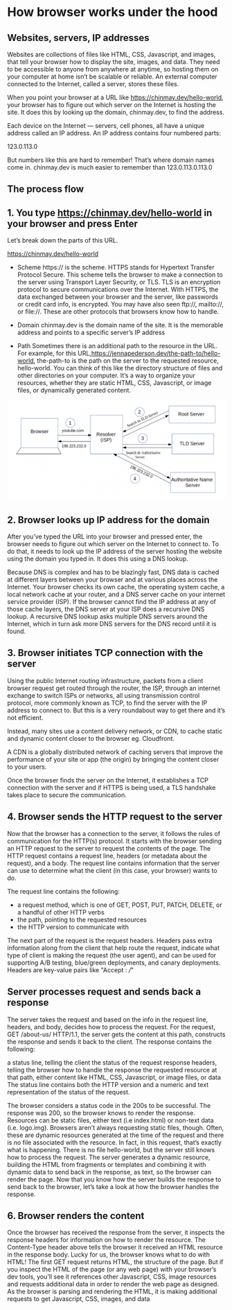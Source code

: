 # How browser works under the hood

## Websites, servers, IP addresses

Websites are collections of files like HTML, CSS, Javascript, and images, that tell your browser how to display the site, images, and data. They need to be accessible to anyone from anywhere at anytime, so hosting them on your computer at home isn’t be scalable or reliable. An external computer connected to the Internet, called a server, stores these files.

When you point your browser at a URL like https://chinmay.dev/hello-world, your browser has to figure out which server on the Internet is hosting the site. It does this by looking up the domain, chinmay.dev, to find the address.

Each device on the Internet — servers, cell phones, all have a unique address called an IP address. An IP address contains four numbered parts:

123.0.113.0

But numbers like this are hard to remember! That’s where domain names come in. chinmay.dev is much easier to remember than 123.0.113.0.113.0

## The process flow

## 1. You type https://chinmay.dev/hello-world in your browser and press Enter

Let’s break down the parts of this URL.

https://chinmay.dev/hello-world

- Scheme
  https:// is the scheme. HTTPS stands for Hypertext Transfer Protocol Secure. This scheme tells the browser to make a connection to the server using Transport Layer Security, or TLS. TLS is an encryption protocol to secure communications over the Internet. With HTTPS, the data exchanged between your browser and the server, like passwords or credit card info, is encrypted. You may have also seen ftp://, mailto://, or file://. These are other protocols that browsers know how to handle.

- Domain
  chinmay.dev is the domain name of the site. It is the memorable address and points to a specific server’s IP address

- Path
  Sometimes there is an additional path to the resource in the URL. For example, for this URL,https://jennapederson.dev/the-path-to/hello-world, the-path-to is the path on the server to the requested resource, hello-world. You can think of this like the directory structure of files and other directories on your computer. It’s a way to organize your resources, whether they are static HTML, CSS, Javascript, or image files, or dynamically generated content.


![browser Image](images/loc.png)


## 2. Browser looks up IP address for the domain

After you’ve typed the URL into your browser and pressed enter, the browser needs to figure out which server on the Internet to connect to. To do that, it needs to look up the IP address of the server hosting the website using the domain you typed in. It does this using a DNS lookup.

Because DNS is complex and has to be blazingly fast, DNS data is cached at different layers between your browser and at various places across the Internet. Your browser checks its own cache, the operating system cache, a local network cache at your router, and a DNS server cache on your internet service provider (ISP). If the browser cannot find the IP address at any of those cache layers, the DNS server at your ISP does a recursive DNS lookup. A recursive DNS lookup asks multiple DNS servers around the Internet, which in turn ask more DNS servers for the DNS record until it is found.


## 3. Browser initiates TCP connection with the server

Using the public Internet routing infrastructure, packets from a client browser request get routed through the router, the ISP, through an internet exchange to switch ISPs or networks, all using transmission control protocol, more commonly known as TCP, to find the server with the IP address to connect to. But this is a very roundabout way to get there and it’s not efficient.

Instead, many sites use a content delivery network, or CDN, to cache static and dynamic content closer to the browser eg. Cloudfront.

A CDN is a globally distributed network of caching servers that improve the performance of your site or app (the origin) by bringing the content closer to your users.

Once the browser finds the server on the Internet, it establishes a TCP connection with the server and if HTTPS is being used, a TLS handshake takes place to secure the communication. 


## 4. Browser sends the HTTP request to the server
Now that the browser has a connection to the server, it follows the rules of communication for the HTTP(s) protocol. It starts with the browser sending an HTTP request to the server to request the contents of the page. The HTTP request contains a request line, headers (or metadata about the request), and a body. The request line contains information that the server can use to determine what the client (in this case, your browser) wants to do.

The request line contains the following:

- a request method, which is one of GET, POST, PUT, PATCH, DELETE, or a handful of other HTTP verbs
- the path, pointing to the requested resources
- the HTTP version to communicate with

The next part of the request is the request headers. Headers pass extra information along from the client that help route the request, indicate what type of client is making the request (the user agent), and can be used for supporting A/B testing, blue/green deployments, and canary deployments.
Headers are key-value pairs like "Accept : */*"


## Server processes request and sends back a response
The server takes the request and based on the info in the request line, headers, and body, decides how to process the request. For the request, GET /about-us/ HTTP/1.1, the server gets the content at this path, constructs the response and sends it back to the client. The response contains the following:

a status line, telling the client the status of the request
response headers, telling the browser how to handle the response
the requested resource at that path, either content like HTML, CSS, Javascript, or image files, or data
The status line contains both the HTTP version and a numeric and text representation of the status of the request.

The browser considers a status code in the 200s to be successful. The response was 200, so the browser knows to render the response.
Resources can be static files, either text (i.e index.html) or non-text data (i.e. logo.img). Browsers aren’t always requesting static files, though. Often, these are dynamic resources generated at the time of the request and there is no file associated with the resource. In fact, in this request, that’s exactly what is happening. There is no file hello-world, but the server still knows how to process the request. The server generates a dynamic resource, building the HTML from fragments or templates and combining it with dynamic data to send back in the response, as text, so the browser can render the page.
Now that you know how the server builds the response to send back to the browser, let’s take a look at how the browser handles the response.


## 6. Browser renders the content
Once the browser has received the response from the server, it inspects the response headers for information on how to render the resource. The Content-Type header above tells the browser it received an HTML resource in the response body. Lucky for us, the browser knows what to do with HTML!
The first GET request returns HTML, the structure of the page. But if you inspect the HTML of the page (or any web page) with your browser’s dev tools, you’ll see it references other Javascript, CSS, image resources and requests additional data in order to render the web page as designed.
As the browser is parsing and rendering the HTML, it is making additional requests to get Javascript, CSS, images, and data